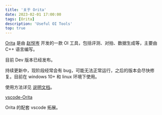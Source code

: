 ```yaml
---
title: '关于 Orita'
date: 2023-02-01 17:00:00
tags: [Orita]
description: 'Useful OI Tools'
top: true
---
```


[Orita](https://github.com/2745518585/Orita) 是由 [赵悦岑](https://github.com/2745518585/) 开发的一款 OI 工具，包括评测、对拍、数据生成等，主要由 C++ 语言编写。

目前 Dev 版本已经发布。

持续更新中，现阶段经常会有 bug，可能无法正常运行，之后的版本会尽快修复。目前在 windows 10+ 和 linux 环境下使用。

使用方法详见 [说明文档](https://github.com/2745518585/Orita#readme)。

[vscode-Orita](https://github.com/2745518585/vscode-Orita)

Orita 的配套 vscode 拓展。
